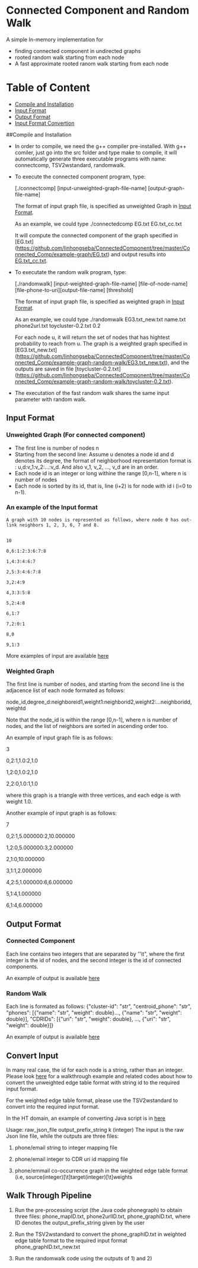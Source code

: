 # Connected Component and Random Walk
A simple In-memory implementation for 
   - finding connected component in undirected graphs
   - rooted random walk starting from each node
   - A fast approximate rooted ranom walk starting from each node

# Table of Content
- [Compile and Installation](#compile-and-installation)
- [Input Format](#input-format)
- [Output Format](#output-format)
- [Input Format Convertion](#convert-input)

##Compile and Installation
   - In order to compile, we need the g++ compiler pre-installed. With g++ comiler, just go into the src folder and type make to compile, it will automatically generate three executable programs with name: connectcomp, TSV2wstandard, randomwalk.
   - To execute the connected component program, type:
   
      [./connectcomp] [input-unweighted-graph-file-name] [output-graph-file-name]

      The format of input graph file, is specified as unweighted Graph in [Input Format](#input-format).

      As an example, we could type
      ./connectedcomp EG.txt EG.txt_cc.txt

      It will compute the connected component of the graph specified in [EG.txt] (https://github.com/linhongseba/ConnectedComponent/tree/master/Connected_Comp/example-graph/EG.txt) and output results into [EG.txt_cc.txt](https://github.com/linhongseba/ConnectedComponent/tree/master/Connected_Comp/example-graph/EG.txt_cc.txt).
      
   - To executate the random walk program, type:
   
     [./randomwalk] [input-weighted-graph-file-name] [file-of-node-name] [file-phone-to-uri][output-file-name] [threshold]
     
      The format of input graph file, is specified as weighted graph in [Input Format](#input-format).
      
      As an example, we could type
      ./randomwalk EG3.txt_new.txt name.txt phone2url.txt toycluster-0.2.txt 0.2
      
      For each node u, it will return the set of nodes that has hightest probability to reach from u. The graph is a weighted graph specified in [EG3.txt_new.txt] (https://github.com/linhongseba/ConnectedComponent/tree/master/Connected_Comp/example-graph-random-walk/EG3.txt_new.txt), and the outputs are saved in file [toycluster-0.2.txt] (https://github.com/linhongseba/ConnectedComponent/tree/master/Connected_Comp/example-graph-random-walk/toycluster-0.2.txt).
      
  - The executation of the fast random walk shares the same input parameter with random walk.
  

## Input Format
### Unweighted Graph (For connected component)
  - The first line is number of nodes n
  - Starting from the second line: 
  Assume u denotes a node id and d denotes its degree, the format of neighborhood representation format is :
  u,d:v_1:v_2:...:v_d. And also v_1, v_2, ..., v_d are in an order.
  - Each node id is an integer or long withine the range [0,n-1], where n is number of nodes
  - Each node is sorted by its id, that is, line (i+2) is for node with id i (i=0 to n-1).
  
### An example of the Input format
    A graph with 10 nodes is represented as follows, where node 0 has out-link neighbors 1, 2, 3, 6, 7 and 8.
    
    
    10
    
    0,6:1:2:3:6:7:8
    
    1,4:3:4:6:7
    
    2,5:3:4:6:7:8
    
    3,2:4:9
    
    4,3:3:5:8
    
    5,2:4:8
    
    6,1:7
    
    7,2:0:1
    
    8,0
    
    9,1:3

More examples of input are available [here](https://github.com/linhongseba/ConnectedComponent/tree/master/Connected_Comp/example-graph/EG.txt)

### Weighted Graph
The first line is number of nodes, and starting from the second line is the adjacence list of each node formated as follows:

node_id,degree_d:neighboreid1,weight1:neighborid2,weight2:...neighboridd,weightd

Note that the node_id is within the range [0,n-1], where n is number of nodes, and the list of neighbors are sorted in ascending order too.

An example of input graph file is as follows:

3

0,2:1,1.0:2,1.0

1,2:0,1.0:2,1.0

2,2:0,1.0:1,1.0

where this graph is a triangle with three vertices, and each edge is with weight 1.0.

Another example of input graph is as follows:

7

0,2:1,5.000000:2,10.000000

1,2:0,5.000000:3,2.000000

2,1:0,10.000000

3,1:1,2.000000

4,2:5,1.000000:6,6.000000

5,1:4,1.000000

6,1:4,6.000000


## Output Format
### Connected Component
Each line contains two integers that are separated by ''\t", where the first integer is the id of nodes, 
and the second integer is the id of connected components.

An example of output is available [here](https://github.com/linhongseba/ConnectedComponent/tree/master/Connected_Comp/example-graph/EG.txt_cc.txt)

### Random Walk
Each line is formated as follows:
{"cluster-id": "str", "centroid_phone": "str", "phones": [{"name": "str", "weight": double}..., {"name": "str", "weight": double}], "CDRIDs": [{"uri": "str", "weight": double}, ..., {"uri": "str", "weight": double}]}

An example of output is available [here](https://github.com/linhongseba/ConnectedComponent/blob/master/Connected_Comp/example-graph-random-walk/toycluster-0.2.txt)

## Convert Input
In many real case, the id for each node is a string, rather than an integer. Please look [here](https://github.com/linhongseba/MaximumClique/blob/master/README.md) 
for a walkthrough example and related codes about how to convert the unweighted edge table format with string id to the required input format.

For the weighted edge table format, please use the TSV2wstandard to convert into the required input format.

In the HT domain, an example of converting Java script is in [here](https://github.com/linhongseba/ConnectedComponent/tree/master/Connected_Comp/pre-process/src/phonegraph)


Usage: raw_json_file output_prefix_string k (integer)
The input is the raw Json line file, while the outputs are three files:

1) phone/email string to integer mapping file

2) phone/email integer to CDR uri id mapping file

3) phone/emmail co-occurrence graph in the weighted edge table format (i.e, source(integer)[\t]target(integer)[\t]weights

## Walk Through Pipeline

1) Run the pre-processing script (the Java code phonegraph) to obtain three files: phone_mapID.txt, phone2urlID.txt, phone_graphID.txt, where ID denotes the output_prefix_string given by the user

2) Run the TSV2wstandard to convert the phone_graphID.txt in weighted edge table format to the required input format phone_graphID.txt_new.txt

3) Run the randomwalk code using the outputs of 1) and 2)





    
